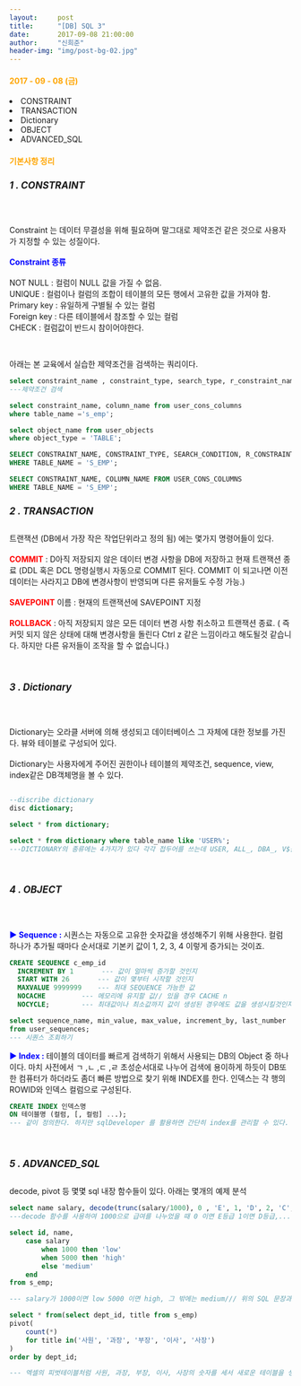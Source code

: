 ```yaml
---
layout:     post
title:      "[DB] SQL 3"
date:       2017-09-08 21:00:00
author:     "신희준"
header-img: "img/post-bg-02.jpg"
---
```


<H4 style ="font-weight:bold; color : orange">2017 - 09 - 08 (금)</H4>
<li>CONSTRAINT</li>
<li>TRANSACTION</li>
<li>Dictionary</li>
<li>OBJECT</li>
<li>ADVANCED_SQL</li>

<H4 style ="font-weight:bold; color:orange;">기본사항 정리</H4>



<h5 style = "font-size: 17px; font-weight : bold;">1 . CONSTRAINT</h5>
<BR>
<P>Constraint 는 데이터 무결성을 위해 필요하며 말그대로 제약조건 같은 것으로 사용자가 지정할 수 있는 성질이다. <br><br>
<b style = "color:blue; ">Constraint 종류</b>
<br>
<br>
NOT NULL : 컬럼이 NULL 값을 가질 수 없음.
<BR>
UNIQUE : 컬럼이나 컬럼의 조합이 테이블의 모든 행에서 고유한 값을 가져야 함.
<br>
Primary key : 유일하게 구별될 수 있는 컬럼
<BR>
Foreign key : 다른 테이블에서 참조할 수 있는 컬럼
<br>
CHECK : 컬럼값이 반드시 참이어야한다.
</P>

<BR>
<P>
아래는 본 교육에서 실습한 제약조건을 검색하는 쿼리이다.
</P>

~~~SQL
select constraint_name , constraint_type, search_type, r_constraint_name from user_constraints where table_name = 's_emp';
---제약조건 검색

select constraint_name, column_name from user_cons_columns
where table_name ='s_emp';

select object_name from user_objects
where object_type = 'TABLE';

SELECT CONSTRAINT_NAME, CONSTRAINT_TYPE, SEARCH_CONDITION, R_CONSTRAINT_NAME FROM USER_CONSTRAINTS
WHERE TABLE_NAME = 'S_EMP';

SELECT CONSTRAINT_NAME, COLUMN_NAME FROM USER_CONS_COLUMNS
WHERE TABLE_NAME = 'S_EMP';
~~~

<h5 style = "font-size: 17px; font-weight : bold;">2 . TRANSACTION</h5>

<p>트랜잭션 (DB에서 가장 작은 작업단위라고 정의 됨) 에는 몇가지 명령어들이 있다. <BR>

<BR>
<b style="color:red"> COMMIT</b> : D아직 저장되지 않은 데이터 변경 사항을 DB에 저장하고 현재 트랜잭션 종료
(DDL 혹은 DCL 명령실행시 자동으로 COMMIT 된다. COMMIT 이 되고나면 이전 데이터는 사라지고 DB에 변경사항이 반영되며 다른 유저들도 수정 가능.)<BR><BR>
<b style="color:red"> SAVEPOINT</b> 이름 : 현재의 트랜잭션에 SAVEPOINT 지정<BR><BR>
<b style="color:red"> ROLLBACK</b> : 아직 저장되지 않은 모든 데이터 변경 사항 취소하고 트랜잭션 종료. ( 즉 커밋 되지 않은 상태에 대해 변경사항을 돌린다 Ctrl z 같은 느낌이라고 해도될것 같습니다. 하지만 다른 유저들이 조작을 할 수 없습니다.)



</p>
<br>
<h5 style = "font-size: 17px; font-weight : bold;">3 . Dictionary</h5>
<br>
<p>
Dictionary는 오라클 서버에 의해 생성되고 데이터베이스 그 자체에 대한 정보를 가진다. 뷰와 테이블로 구성되어 있다.
<br>
<br>
Dictionary는 사용자에게 주어진 권한이나 테이블의 제약조건, sequence, view, index같은 DB객체명을 볼 수 있다.
</p>

~~~SQL

--discribe dictionary
disc dictionary;

select * from dictionary;

select * from dictionary where table_name like 'USER%';
---DICTIONARY의 종류에는 4가지가 있다 각각 접두어를 쓰는데 USER, ALL_, DBA_, V$를 쓴다 위에 쿼리문은 USER가 접두어인 모든 필드를 데이터사전에서 가져오는 것이다.


~~~

<br>
<h5 style = "font-size: 17px; font-weight : bold;">4 . OBJECT</h5>
<br>
<p>

<b style ="color:blue;">▶ Sequence : </b>  시퀀스는 자동으로 고유한 숫자값을 생성해주기 위해 사용한다. 컬럼 하나가 추가될 때마다 순서대로 기본키 값이 1, 2, 3, 4 이렇게 증가되는 것이죠.
 </p>

~~~SQL
CREATE SEQUENCE c_emp_id
  INCREMENT BY 1       --- 값이 얼마씩 증가할 것인지
  START WITH 26       --- 값이 몇부터 시작할 것인지
  MAXVALUE 9999999    --- 최대 SEQUENCE 가능한 값
  NOCACHE         --- 메모리에 유지할 값// 있을 경우 CACHE n
  NOCYCLE;        --- 최대값이나 최소값까지 값이 생성된 경우에도 값을 생성시킬것인지

select sequence_name, min_value, max_value, increment_by, last_number
from user_sequences;
--- 시퀀스 조회하기
~~~

<p>

<b style ="color:blue;">▶ Index : </b>  테이블의 데이터를 빠르게 검색하기 위해서 사용되는 DB의 Object 중 하나이다. 마치 사전에서 ㄱ ,ㄴ ,ㄷ ,ㄹ 초성순서대로 나누어 검색에 용이하게 하듯이 DB또한 컴퓨터가 하더라도 좀더 빠른 방법으로 찾기 위해 INDEX를 한다. 인덱스는 각 행의 ROWID와 인덱스 컬럼으로 구성된다.
 </p>

~~~SQL
CREATE INDEX 인덱스명
ON 테이블명 (컬럼, [, 컬럼] ...);
--- 같이 정의한다. 하지만 sqlDeveloper 를 활용하면 간단히 index를 관리할 수 있다.
~~~

<br>

<h5 style = "font-size: 17px; font-weight : bold;">5 . ADVANCED_SQL</h5>

<p>decode, pivot 등 몇몇 sql 내장 함수들이 있다. 아래는 몇개의 예제 분석</p>


~~~SQL
select name salary, decode(trunc(salary/1000), 0 , 'E', 1, 'D', 2, 'C', 3, 'B', 'A') 급여등급 FROM S_EMP;
---decode 함수를 사용하여 1000으로 급여를 나누었을 때 0 이면 E등급 1이면 D등급,.... 나누어준다. 마치 JAVA에서 Switch case 문을 보는것 같았다.

select id, name,
    case salary
        when 1000 then 'low'
        when 5000 then 'high'
        else 'medium'
    end
from s_emp;

--- salary가 1000이면 low 5000 이면 high, 그 밖에는 medium/// 위의 SQL 문장과 비슷하게 보인다.  

select * from(select dept_id, title from s_emp)
pivot(
    count(*)
    for title in('사원', '과장', '부장', '이사', '사장')
)
order by dept_id;

--- 엑셀의 피벗테이블처럼 사원, 과장, 부장, 이사, 사장의 숫자를 세서 새로운 테이블을 생성시킨다.

~~~
